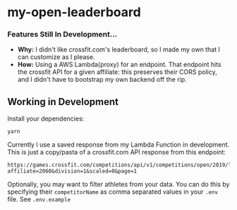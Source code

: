 # my-open-leaderboard

### Features Still In Development...


* **Why:** I didn't like crossfit.com's leaderboard, so I made my own that I can customize as I please.
* **How:** Using a AWS Lambda(proxy) for an endpoint. That endpoint hits the crossfit API for a given affiliate: this preserves their CORS policy, and I didn't have to bootstrap my own backend off the rip.



## Working in Development


Install your dependencies:  
```
yarn 
```

Currently I use a saved response from my Lambda Function in development. This is just a copy/pasta of a crossfit.com API response from this endpoint:  
```
https://games.crossfit.com/competitions/api/v1/competitions/open/2019/leaderboards?affiliate=2060&division=1&scaled=0&page=1
```

Optionally, you may want to filter athletes from your data. You can do this by specifying their `competitorName` as comma separated values in your `.env` file. See `.env.example`



